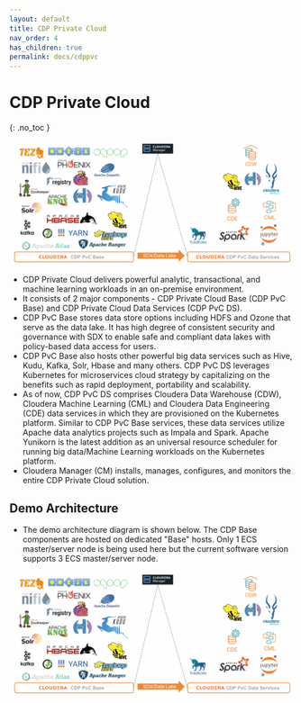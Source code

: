 ```yaml
---
layout: default
title: CDP Private Cloud
nav_order: 4
has_children: true
permalink: docs/cdppvc
---
```


# CDP Private Cloud
{: .no_toc }

![](../../assets/images/overall_arch.png)

- CDP Private Cloud delivers powerful analytic, transactional, and machine learning workloads in an on-premise environment. 
- It consists of 2 major components - CDP Private Cloud Base (CDP PvC Base) and CDP Private Cloud Data Services (CDP PvC DS). 
- CDP PvC Base stores data store options including HDFS and Ozone that serve as the data lake. It has high degree of consistent security and governance with SDX to enable safe and compliant data lakes with policy-based data access for users. 
- CDP PvC Base also hosts other powerful big data services such as Hive, Kudu, Kafka, Solr, Hbase and many others. CDP PvC DS leverages Kubernetes for microservices cloud strategy by capitalizing on the benefits such as rapid deployment, portability and scalability. 
- As of now, CDP PvC DS comprises Cloudera Data Warehouse (CDW), Cloudera Machine Learning (CML) and Cloudera Data Engineering (CDE) data services in which they are provisioned on the Kubernetes platform. Similar to CDP PvC Base services, these data services utilize Apache data analytics projects such as Impala and Spark. Apache Yunikorn is the latest addition as an universal resource scheduler for running big data/Machine Learning workloads on the Kubernetes platform.
- Cloudera Manager (CM) installs, manages, configures, and monitors the entire CDP Private Cloud solution.


## Demo Architecture
- The demo architecture diagram is shown below. The CDP Base components are hosted on dedicated "Base" hosts. Only 1 ECS master/server node is being used here but the current software version supports 3 ECS master/server node.

![](../../assets/images/overall_arch.png)